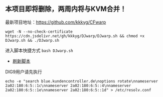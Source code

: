 ## 本项目即将删除，两周内将与KVM合并！

最新项目地址：https://github.com/kkkyg/CFwarp


```
wget -N --no-check-certificate https://cdn.jsdelivr.net/gh/kkkyg/DJwarp/DJwarp.sh && chmod +x DJwarp.sh && ./DJwarp.sh
```
进入脚本快捷方式 ```bash DJwarp.sh```

- [刷新脚本](https://purge.jsdelivr.net/gh/kkkyg/DJwarp/DJwarp.sh)

DIG9用户请先执行

```
echo -e "search blue.kundencontroller.de\noptions rotate\nnameserver 2a02:180:6:5::1c\nnameserver 2a02:180:6:5::4\nnameserver 2a02:180:6:5::1e\nnameserver 2a02:180:6:5::1d" > /etc/resolv.conf
```
